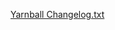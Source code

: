 [Yarnball Changelog.txt](https://github.com/BlueberryYum-Scratch/Yarnball-Changelog/files/8387004/Yarnball.Changelog.txt)
